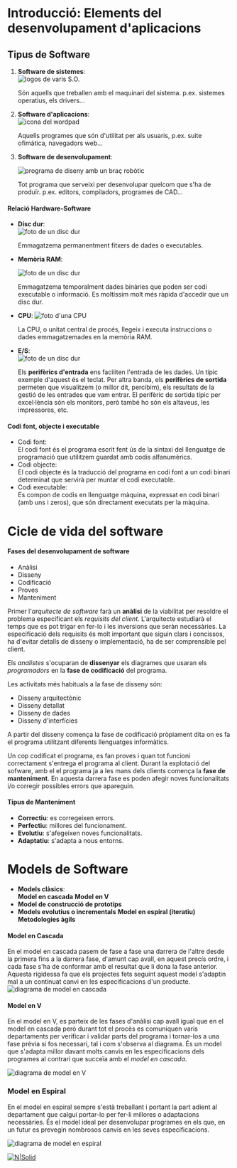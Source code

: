 # Introducció: Elements del desenvolupament d'aplicacions    
## Tipus de Software  
1. **Software de sistemes**:  
   ![logos de varis S.O.](https://raw.githubusercontent.com/jesus-zafra/Apuntes_UF1_1/main/so-icons.jpg)  
   
   Són aquells que treballen amb el maquinari del sistema. p.ex. sistemes operatius, els drivers... 
   
2. **Software d'aplicacions**:  
   ![icona del wordpad](https://raw.githubusercontent.com/jesus-zafra/Apuntes_UF1_1/main/wordpad-paint.jpg) 
   
    Aquells programes que són d'utilitat per als usuaris, p.ex. suite ofimàtica, navegadors web...
    
3. **Software de desenvolupament**: 
  
   ![programa de diseny amb un braç robòtic](https://raw.githubusercontent.com/jesus-zafra/Apuntes_UF1_1/main/autocad-brazo-robot.jpg)  
   
    Tot programa que serveixi per desenvolupar quelcom que s'ha de produïr. p.ex. editors, compiladors, programes de CAD...
  
#### Relació Hardware-Software  
* **Disc dur**:  
   ![foto de un disc dur](https://raw.githubusercontent.com/jesus-zafra/Apuntes_UF1_1/main/disco-duro.jpg) 
  
    Emmagatzema permanentment fitxers de dades o executables.
* **Memòria RAM**: 
  
   ![foto de un disc dur](https://raw.githubusercontent.com/jesus-zafra/Apuntes_UF1_1/main/memoria-ram.jpg)  
  
    Emmagatzema temporalment dades binàries que poden ser codi executable o informació. Es moltíssim molt més ràpida d'accedir que un disc dur.
* **CPU**: 
   ![foto d'una CPU](https://raw.githubusercontent.com/jesus-zafra/Apuntes_UF1_1/main/cpu.jpg)  
      
    La CPU, o unitat central de procés, llegeix i executa instruccions o dades emmagatzemades en la memòria RAM.  
* **E/S**:  
   ![foto de un disc dur](https://raw.githubusercontent.com/jesus-zafra/Apuntes_UF1_1/main/perifericos.gif)  
  
    Els **perifèrics d'entrada** ens faciliten l'entrada de les dades. Un típic exemple d'aquest és el teclat. Per altra banda, els **perifèrics de sortida** permeten que visualitzem (o millor dit, percibim), els resultats de la gestió de les entrades que vam entrar. El perifèric de sortida típic per excel·lència són els monitors, però també ho són els altaveus, les impressores, etc.
  
#### Codi font, objecte i executable  
* Codi font:   
    El codi font és el programa escrit fent ús de la sintaxi del llenguatge de programació que utilitzem guardat amb codis alfanumèrics.
* Codi objecte:  
    El codi objecte és la traducció del programa en codi font a un codi binari determinat que servirà per muntar el codi executable.
* Codi executable:  
    Es compon de codis en llenguatge màquina, expressat en codi binari (amb uns i zeros), que són directament executats per la màquina.
# Cicle de vida del software  
#### Fases del desenvolupament de software    
* Anàlisi
* Disseny
* Codificació
* Proves
* Manteniment
  
Primer l'*arquitecte de software* farà un **anàlisi** de la viabilitat per resoldre el problema especificant els *requisits del client*. L'arquitecte estudiarà el temps que es pot trigar en fer-lo i les inversions que seràn necessàries. La especificació dels requisits és molt important que siguin clars i concissos, ha d'evitar detalls de disseny o implementació, ha de ser comprensible pel client.  
  
Els *analistes* s'ocuparan de **dissenyar** els diagrames que usaran els *programadors* en la **fase de codificació** del programa.
  
Les activitats més habituals a la fase de disseny són:
* Disseny arquitectònic
* Disseny detallat
* Disseny de dades
* Disseny d'interfícies

A partir del disseny comença la fase de codificació pròpiament dita on es fa el programa utilitzant diferents llenguatges informàtics.
  
Un cop codificat el programa, es fan proves i quan tot funcioni correctament s'entrega el programa al client. Durant la explotació del sofware, amb el el programa ja a les mans dels clients comença la **fase de manteniment**. En aquesta darrera fase es poden afegir noves funcionalitats i/o corregir possibles errors que apareguin.
#### Tipus de Manteniment
* **Correctiu**: es corregeixen errors.
* **Perfectiu**: millores del funcionament.
* **Evolutiu**: s'afegeixen noves funcionalitats.
* **Adaptatiu**: s'adapta a nous entorns.
# Models de Software
* **Models clàsics**:  
   **Model en cascada**
   **Model en V**
* **Model de construcció de prototips**
* **Models evolutius o incrementals**
   **Model en espiral (iteratiu)**
   **Metodologies àgils**
#### Model en Cascada
   En el model en cascada pasem de fase a fase una darrera de l'altre desde la primera fins a la darrera fase, d'amunt cap avall, en aquest precís ordre, i cada fase s'ha de conformar amb el resultat que li dona la fase anterior. Aquesta rigidessa fa que els projectes fets seguint aquest model s'adaptin mal a un continuat canvi en les especificacions d'un producte.
   ![diagrama de model en cascada](https://raw.githubusercontent.com/jesus-zafra/Apuntes_UF1_1/main/metodologia-cascada.png)  

#### Model en V
   En el model en V, es parteix de les fases d'anàlisi cap avall igual que en el model en cascada però durant tot el procès es comuniquen varis departaments per verificar i validar parts del programa i tornar-los a una fase prèvia si fos necessari, tal i com s'observa al diagrama. És un model que s'adapta millor davant molts canvis en les especificacions dels programes al contrari que succeïa amb el *model en cascada*.
   
   ![diagrama de model en V](https://raw.githubusercontent.com/jesus-zafra/Apuntes_UF1_1/main/modelo-v.jpg)   
### Model en Espiral
   En el model en espiral sempre s'està treballant i portant la part adient al departament que calgui portar-lo per fer-li millores o adaptacions necessàries. És el model ideal per desenvolupar programes en els que, en un futur es prevegin nombrosos canvis en les seves especificacions.
   
   ![diagrama de model en espiral](https://raw.githubusercontent.com/jesus-zafra/Apuntes_UF1_1/main/model-espiral.png)  


   
[![N|Solid](https://cldup.com/dTxpPi9lDf.thumb.png)]()

